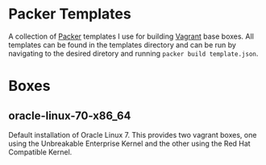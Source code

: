 Packer Templates
================
A collection of [Packer](https://packer.io/) templates I use for building [Vagrant](https://www.vagrantup.com) base boxes. All templates can be found in the templates directory and can be run by navigating to the desired diretory and running `packer build template.json`.

Boxes
=====

oracle-linux-70-x86_64
----------------------
Default installation of Oracle Linux 7. This provides two vagrant boxes, one using the Unbreakable Enterprise Kernel and the other using the Red Hat Compatible Kernel.
